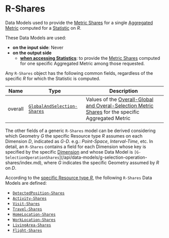 # R-Shares

Data Models used to provide the [Metric Shares](/api/concepts/statistics.md#metric-shares-of-an-r-segment) for a single [Aggregated Metric](/api/concepts/statistics.md#aggregated-metrics) computed for a [Statistic](/api/concepts/statistics.md) on *R*.

These Data Models are used:

- **on the input side**: Never
- **on the output side**
    - [**when accessing Statistics**](/api/reference/endpoints/endpoints/statistics/index.md): to provide the [Metric Shares](/api/concepts/statistics.md#metric-shares-of-an-r-segment) computed for one specific Aggregated Metric among those requested.


Any `R-Shares` object has the following common fields, regardless of the specific *R* for which the Statistic is computed.

Name        |Type      | Description
------------|----------|------------
overall | [`GlobalAndSelection-Shares`](/api/reference/data-models/common/overall-and-selection-shares.md) | Values of the [Overall-Global and Overal-Selection Metric Shares](/api/concepts/statistics.md#metric-shares-of-an-r-segment) for the specific Aggregated Metric

The other fields of a generic `R-Shares` model can be derived considering which Geometry *G* the specific Resource type *R* assumes on each Dimension *D*, indicated as *G-D*. e.g.: *Point-Space*, *Interval-Time*, etc.
In detail, an `R-Shares` contains a field for each Dimension whose key is specified by the specific [Dimension](/api/reference/dimensionsdimensions/index.md) and whose Data Model is `[G-SelectionOperationShares`](/api/data-models/g-selection-operation-shares/index.md), where *G* indicates the specific Geometry assumed by *R* on *D*.

According to the [specific Resource type *R*](/api/reference/resources/device-related/index.md), the following `R-Shares` Data Models are defined:

* [`DetectedPosition-Shares`](api/data-models/r-shares/detected-position.md)
* [`Activity-Shares`](api/data-models/r-shares/activity.md)
* [`Visit-Shares`](api/data-models/r-shares/visit.md)
* [`Travel-Shares`](api/data-models/r-shares/travel.md)
* [`HomeLocation-Shares`](api/data-models/r-shares/home-location.md)
* [`WorkLocation-Shares`](api/data-models/r-shares/work-location.md)
* [`LivingArea-Shares`](api/data-models/r-shares/living-area.md)
* [`Flight-Shares`](api/data-models/r-shares/flight.md)

